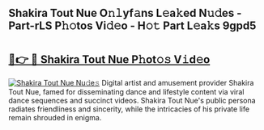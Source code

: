 ## Shakira Tout Nue O𝚗𝚕yf𝚊ns L𝚎a𝚔ed N𝚞𝚍es - Part-rLS P𝚑𝚘tos Vi𝚍𝚎o - H𝚘𝚝 Part L𝚎a𝚔s 9gpd5

# <h2><a href="http://kfdb13k.oniu.top/?m=Shakira+Tout+Nue">🔗👉 🔴 Shakira Tout Nue P𝚑ot𝚘𝚜 V𝚒d𝚎o</a></h2>

[![Shakira Tout Nue Nu𝚍e𝚜](https://i.imgur.com/0qMVB7G.gif)](http://kfdb13k.oniu.top/?m=Shakira+Tout+Nue)
Digital artist and amusement provider Shakira Tout Nue, famed for disseminating dance and lifestyle content via viral dance sequences and succinct videos. Shakira Tout Nue's public persona radiates friendliness and sincerity, while the intricacies of his private life remain shrouded in enigma.  
